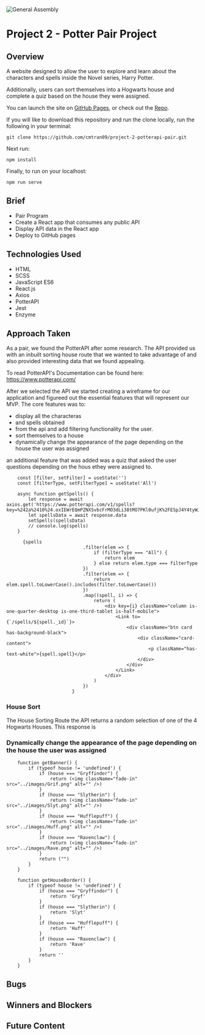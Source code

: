 ![General Assembly](images/ga&#32;logo.png)
# Project 2 - Potter Pair Project

## Overview
A website designed to allow the user to explore and learn about the characters and spells inside the Novel series, Harry Potter.

Additionally, users can sort themselves into a Hogwarts house and complete a quiz based on the house they were assigned.

You can launch the site on [GitHub Pages](https://cmtran09.github.io/project-1-vanillaJS-tetris/), or check out the [Repo](https://github.com/cmtran09/project-1-vanillaJS-tetris).

If you will like to download this repository and run the clone locally, run the following in your terminal:

```
git clone https://github.com/cmtran09/project-2-potterapi-pair.git
```

Next run:
```
npm install
```
Finally, to run on your localhost:
```
npm run serve
```

## Brief
* Pair Program
* Create a React app that consumes any public API
* Display API data in the React app
* Deploy to GitHub pages 

## Technologies Used
* HTML
* SCSS
* JavaScript ES6
* React.js
* Axios
* PotterAPI 
* Jest
* Enzyme

## Approach Taken
As a pair, we found the PotterAPI after some research. The API provided us with an inbuilt sorting house route that we wanted to take advantage of and also provided interesting data that we found appealing.

To read PotterAPI's Documentation can be found here: https://www.potterapi.com/

After we selected the API we started creating a wireframe for our application and figureed out the essential features that will represent our MVP. The core features was to:
* display all the characteras 
* and spells obtained 
* from the api and add filtering functionality for the user.
* sort themselves to a house
* dynamically change the appearance of the page depending on the house the user was assigned

an additional feature that was added was a quiz that asked the user questions depending on the hous ethey were assigned to.

```    const [spells, setSpells] = useState([])
    const [filter, setFilter] = useState('')
    const [filterType, setFilterType] = useState('All')
```

```
    async function getSpells() {
        let response = await axios.get('https://www.potterapi.com/v1/spells?key=%242a%2410%24.oxIEWrEQmPZNXSvbcFrMO3dLi38tMO7PKl0ufjK%2FESpJ4Y4tyWJW')
        let spellsData = await response.data
        setSpells(spellsData)
        // console.log(spells)
    }
```

```
      {spells
                            .filter(elem => {
                                if (filterType === "All") {
                                    return elem
                                } else return elem.type === filterType
                            })
                            .filter(elem => {
                                return elem.spell.toLowerCase().includes(filter.toLowerCase())
                            })
                            .map((spell, i) => {
                                return (
                                    <div key={i} className="column is-one-quarter-desktop is-one-third-tablet is-half-mobile">
                                        <Link to={`/spells/${spell._id}`}>
                                            <div className="btn card has-background-black">
                                                <div className="card-content">
                                                    <p className="has-text-white">{spell.spell}</p>
                                                </div>
                                            </div>
                                        </Link>
                                    </div>
                                )
                            })
                        }
```

### House Sort
The House Sorting Route the API returns a random selection of one of the 4 Hogwarts Houses. This response is 

### Dynamically change the appearance of the page depending on the house the user was assigned
```
    function getBanner() {
        if (typeof house != 'undefined') {
            if (house === "Gryffindor") {
                return (<img className="fade-in" src="../images/Grif.png" alt="" />)
            }
            if (house === "Slytherin") {
                return (<img className="fade-in" src="../images/Slyt.png" alt="" />)
            }
            if (house === "Hufflepuff") {
                return (<img className="fade-in" src="../images/Huff.png" alt="" />)
            }
            if (house === "Ravenclaw") {
                return (<img className="fade-in" src="../images/Rave.png" alt="" />)
            }
            return ("")
        }
    }

    function getHouseBorder() {
        if (typeof house != 'undefined') {
            if (house === "Gryffindor") {
                return 'Gryf'
            }
            if (house === "Slytherin") {
                return 'Slyt'
            }
            if (house === "Hufflepuff") {
                return 'Huff'
            }
            if (house === "Ravenclaw") {
                return 'Rave'
            }
            return ''
        }
    }
```


## Bugs

## Winners and Blockers

## Future Content
